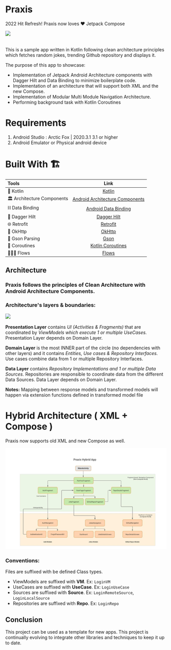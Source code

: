 
# Praxis
2022 Hit Refresh! Praxis now loves ❤️ Jetpack Compose

<div align="left">
    <a href = "https://developer.android.com/jetpack/androidx/versions/all-channel#may_5_2021">
        <img src = "https://img.shields.io/badge/Jetpack%20Compose-1.0.0%20beta08-brightgreen" />
    </a>
</div>
<br>

This is a sample app written in Kotlin following clean architecture principles which fetches random jokes, trending Github repository and displays it.

The purpose of this app to showcase:
- Implementation of Jetpack Android Architecture components with Dagger Hilt and Data Binding to minimize boilerplate code.
- Implementation of an architecture that will support both XML and the new Compose.
- Implementation of Modular Multi Module Navigation Architecture.
- Performing background task with Kotlin Coroutines

# Requirements
1. Android Studio : Arctic Fox | 2020.3.1	3.1 or higher
2. Android Emulator or Physical android device

# Built With 🏗

| Tools | Link |
|     :---      |          :---: |
| 🤖   Kotlin | [Kotlin](https://kotlinlang.org/) |
| 🏛   Architecture Components | [Android Architecture Components](https://developer.android.com/topic/libraries/architecture) |
| ⛓   Data Binding | [Android Data Binding](https://developer.android.com/topic/libraries/data-binding) |
| 💉   Dagger Hilt | [Dagger Hilt](https://developer.android.com/training/dependency-injection/hilt-android) |
| 🌐   Retrofit | [Retrofit](http://square.github.io/retrofit/) |
| 🚦   OkHttp | [OkHttp](http://square.github.io/okhttp/) |
| 📄   Gson Parsing | [Gson](https://github.com/google/gson) |
| 🌊   Coroutines | [Kotlin Coroutines](https://developer.android.com/kotlin/coroutines) |
| 🏄🏼‍♀️   Flows | [Flows](https://developer.android.com/kotlin/flow) |


## Architecture
### Praxis follows the principles of Clean Architecture with Android Architecture Components.

### Architecture's layers & boundaries:

<img src="art/architecture.jpeg" />

**Presentation Layer**  contains  _UI (Activities & Fragments)_  that are coordinated by  _ViewModels which execute 1 or multiple UseCases._  Presentation Layer depends on Domain Layer.

**Domain Layer** is the most INNER part of the circle (no dependencies with other layers) and it contains _Entities, Use cases & Repository Interfaces._ Use cases combine data from 1 or multiple Repository Interfaces.

**Data Layer**  contains  _Repository Implementations and 1 or multiple Data Sources._  Repositories are responsible to coordinate data from the different Data Sources. Data Layer depends on Domain Layer.

**Notes:** Mapping between response models and transformed models will happen via extension functions defined in transformed model file

# Hybrid Architecture ( XML + Compose )

Praxis now supports old XML and new Compose as well.

<img src = "art/hybrid_arch.jpeg" /> 

### Conventions:
Files are suffixed with be defined Class types.
- ViewModels are suffixed with **VM**. Ex: `LoginVM`
- UseCases are suffixed with **UseCase**. Ex: `LoginUseCase`
- Sources are suffixed with **Source**. Ex: `LoginRemoteSource`, `LoginLocalSource`
- Repositories are suffixed with **Repo**. Ex: `LoginRepo`

## Conclusion
This project can be used as a template for new apps.
This project is continually evolving to integrate other libraries and techniques to keep it up to date.
